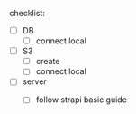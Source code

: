 checklist:
- [ ] DB
	- [ ] connect local
- [ ] S3
	- [ ] create
	- [ ] connect local
- [ ] server
	- [ ] follow strapi basic guide

